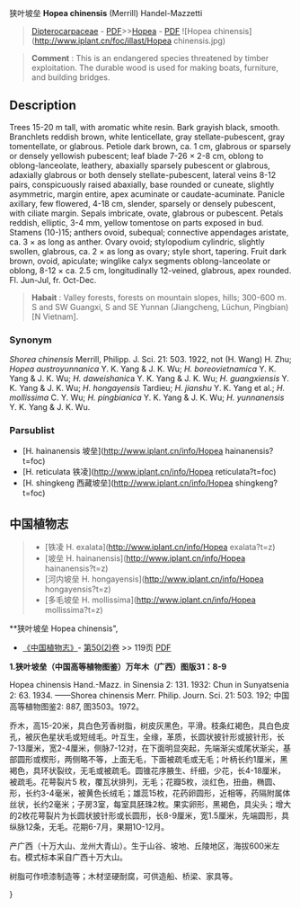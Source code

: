 狭叶坡垒 **Hopea chinensis** (Merrill) Handel-Mazzetti

> [Dipterocarpaceae](http://www.iplant.cn/info/Dipterocarpaceae?t=foc) - [PDF](http://www.iplant.cn/foc/pdf/Dipterocarpaceae.pdf)>>[Hopea](http://www.iplant.cn/info/Hopea?t=foc) - [PDF](http://www.iplant.cn/foc/pdf/Hopea.pdf)
![Hopea chinensis](http://www.iplant.cn/foc/illast/Hopea chinensis.jpg)

> **Comment** : 
> This is an endangered species threatened by timber exploitation. The durable wood is used for making boats, furniture, and building bridges.

## Description

Trees 15-20 m tall, with aromatic white resin. Bark grayish black, smooth. Branchlets reddish brown, white lenticellate, gray stellate-pubescent, gray tomentellate, or glabrous. Petiole dark brown, ca. 1 cm, glabrous or sparsely or densely yellowish pubescent; leaf blade 7-26 × 2-8 cm, oblong to oblong-lanceolate, leathery, abaxially sparsely pubescent or glabrous, adaxially glabrous or both densely stellate-pubescent, lateral veins 8-12 pairs, conspicuously raised abaxially, base rounded or cuneate, slightly asymmetric, margin entire, apex acuminate or caudate-acuminate. Panicle axillary, few flowered, 4-18 cm, slender, sparsely or densely pubescent, with ciliate margin. Sepals imbricate, ovate, glabrous or pubescent. Petals reddish, elliptic, 3-4 mm, yellow tomentose on parts exposed in bud. Stamens (10-)15; anthers ovoid, subequal; connective appendages aristate, ca. 3 × as long as anther. Ovary ovoid; stylopodium cylindric, slightly swollen, glabrous, ca. 2 × as long as ovary; style short, tapering. Fruit dark brown, ovoid, apiculate; winglike calyx segments oblong-lanceolate or oblong, 8-12 × ca. 2.5 cm, longitudinally 12-veined, glabrous, apex rounded. Fl. Jun-Jul, fr. Oct-Dec.

> **Habait** : 
> Valley forests, forests on mountain slopes, hills; 300-600 m. S and SW Guangxi, S and SE Yunnan (Jiangcheng, Lüchun, Pingbian) [N Vietnam].

### Synonym
*Shorea chinensis* Merrill, Philipp. J. Sci. 21: 503. 1922, not (H. Wang) H. Zhu; *Hopea austroyunnanica* Y. K. Yang & J. K. Wu; *H. boreovietnamica* Y. K. Yang & J. K. Wu; *H. daweishanic*a Y. K. Yang & J. K. Wu; *H. guangxiensis* Y. K. Yang & J. K. Wu; *H. hongayensis* Tardieu; *H. jianshu* Y. K. Yang et al.; *H. mollissima* C. Y. Wu; *H. pingbianica* Y. K. Yang & J. K. Wu; *H. yunnanensis* Y. K. Yang & J. K. Wu.

### Parsublist

* [H.  hainanensis  坡垒](http://www.iplant.cn/info/Hopea hainanensis?t=foc)
* [H.  reticulata  铁凌](http://www.iplant.cn/info/Hopea reticulata?t=foc)
* [H.  shingkeng  西藏坡垒](http://www.iplant.cn/info/Hopea shingkeng?t=foc)

## 中国植物志

> * [铁凌  H.  exalata](http://www.iplant.cn/info/Hopea exalata?t=z)
> * [坡垒  H.  hainanensis](http://www.iplant.cn/info/Hopea hainanensis?t=z)
> * [河内坡垒  H.  hongayensis](http://www.iplant.cn/info/Hopea hongayensis?t=z)
> * [多毛坡垒  H.  mollissima](http://www.iplant.cn/info/Hopea mollissima?t=z)

**狭叶坡垒 Hopea chinensis",

* [《中国植物志》](http://www.iplant.cn/frps)- [第50(2)卷](http://www.iplant.cn/frps/vol/50(2)) >> 119页 [PDF](http://www.iplant.cn/frps/pdf/50(2)/119.PDF)

**1.狭叶坡垒（中国高等植物图鉴）万年木（广西）图版31：8-9**

Hopea chinensis Hand.-Mazz. in Sinensia 2: 131. 1932: Chun in Sunyatsenia 2: 63. 1934. ——Shorea chinensis Merr. Philip. Journ. Sci. 21: 503. 192; 中国高等植物图鉴2: 887, 图3503。1972。

乔木，高15-20米，具白色芳香树脂，树皮灰黑色，平滑。枝条红褐色，具白色皮孔，被灰色星状毛或短绒毛。叶互生，全缘，革质，长圆状披针形或披针形，长7-13厘米，宽2-4厘米，侧脉7-12对，在下面明显突起，先端渐尖或尾状渐尖，基部圆形或楔形，两侧略不等，上面无毛，下面被疏毛或无毛；叶柄长约1厘米，黑褐色，具环状裂纹，无毛或被疏毛。圆锥花序腋生、纤细，少花，长4-18厘米，被疏毛。花萼裂片5 枚，覆瓦状排列，无毛；花瓣5枚，淡红色，扭曲，椭圆、形，长约3-4毫米，被黄色长绒毛；雄蕊15枚，花药卵圆形，近相等，药隔附属体丝状，长约2毫米；子房3室，每室具胚珠2枚。果实卵形，黑褐色，具尖头；增大的2枚花萼裂片为长圆状披针形或长圆形，长8-9厘米，宽1.5厘米，先端圆形，具纵脉12条，无毛。花期6-7月，果期1O-12月。

产广西（十万大山、龙州大青山）。生于山谷、坡地、丘陵地区，海拔600米左右。模式标本采自广西十万大山。

树脂可作喷漆制造等；木材坚硬耐腐，可供造船、桥梁、家具等。

}